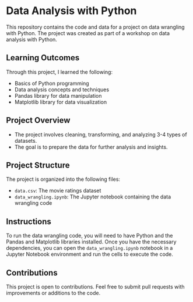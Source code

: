 # Data Analysis with Python

This repository contains the code and data for a project on data wrangling with Python. The project was created as part of a workshop on data analysis with Python.

## Learning Outcomes

Through this project, I learned the following:

- Basics of Python programming
- Data analysis concepts and techniques
- Pandas library for data manipulation
- Matplotlib library for data visualization

## Project Overview

- The project involves cleaning, transforming, and analyzing 3-4 types of datasets.
- The goal is to prepare the data for further analysis and insights.

## Project Structure

The project is organized into the following files:

- `data.csv`: The movie ratings dataset
- `data_wrangling.ipynb`: The Jupyter notebook containing the data wrangling code

## Instructions

To run the data wrangling code, you will need to have Python and the Pandas and Matplotlib libraries installed. Once you have the necessary dependencies, you can open the `data_wrangling.ipynb` notebook in a Jupyter Notebook environment and run the cells to execute the code.

## Contributions

This project is open to contributions. Feel free to submit pull requests with improvements or additions to the code.
